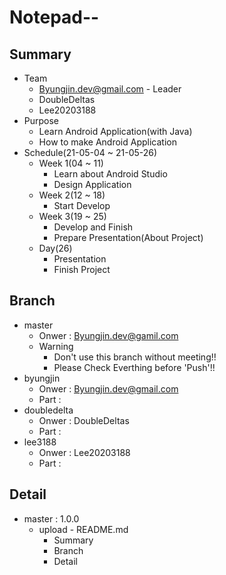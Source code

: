 Notepad--
===
Summary
---
+ Team
    +   Byungjin.dev@gmail.com - Leader
    +   DoubleDeltas
    +   Lee20203188
+ Purpose
    +   Learn Android Application(with Java)
    +   How to make Android Application
+ Schedule(21-05-04 ~ 21-05-26)
    +   Week 1(04 ~ 11)
        +   Learn about Android Studio
        +   Design Application
    +   Week 2(12 ~ 18)
        +   Start Develop
    +   Week 3(19 ~ 25)
        +   Develop and Finish
        +   Prepare Presentation(About Project)
    +   Day(26)
        +   Presentation
        +   Finish Project

Branch
---
+   master
    + Onwer : Byungjin.dev@gamil.com
    + Warning
        + Don't use this branch without meeting!!
        + Please Check Everthing before 'Push'!!
+   byungjin
    + Onwer : Byungjin.dev@gmail.com
    + Part : 
+   doubledelta
    + Onwer : DoubleDeltas
    + Part : 
+   lee3188
    + Onwer : Lee20203188
    + Part :

Detail
---
+   master : 1.0.0
    +   upload - README.md
        +   Summary
        +   Branch
        +   Detail